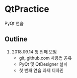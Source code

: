 # QtPractice
PyQt 연습

## Outline
1. 2018.09.14 첫 번째 모임
   - git, github.com 사용법 공유
   - PyQt 및 QtDesigner 설치
   - 첫 번째 연습 과제 디자인
